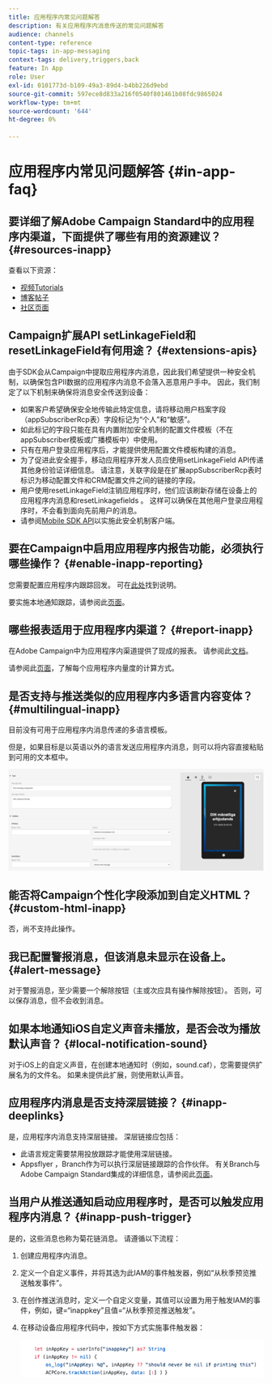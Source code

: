 ```yaml
---
title: 应用程序内常见问题解答
description: 有关应用程序内消息传送的常见问题解答
audience: channels
content-type: reference
topic-tags: in-app-messaging
context-tags: delivery,triggers,back
feature: In App
role: User
exl-id: 0101773d-b109-49a3-89d4-b4bb226d9ebd
source-git-commit: 597ece8d833a216f0540f801461b08fdc9865024
workflow-type: tm+mt
source-wordcount: '644'
ht-degree: 0%

---
```


# 应用程序内常见问题解答 {#in-app-faq}

## 要详细了解Adobe Campaign Standard中的应用程序内渠道，下面提供了哪些有用的资源建议？ {#resources-inapp}

查看以下资源：

* [视频Tutorials](https://experienceleague.adobe.com/docs/campaign-standard-learn/tutorials/communication-channels/mobile/in-app/in-app-message-overview.html)
* [博客帖子](https://theblog.adobe.com/get-more-out-of-the-new-in-app-message-channel-from-adobe-campaign/)
* [社区页面](https://experienceleaguecommunities.adobe.com/t5/adobe-campaign-standard/ct-p/adobe-campaign-standard-community)

## Campaign扩展API setLinkageField和resetLinkageField有何用途？ {#extensions-apis}

由于SDK会从Campaign中提取应用程序内消息，因此我们希望提供一种安全机制，以确保包含PII数据的应用程序内消息不会落入恶意用户手中。 因此，我们制定了以下机制来确保将消息安全传送到设备：

* 如果客户希望确保安全地传输此特定信息，请将移动用户档案字段（appSubscriberRcp表）字段标记为“个人”和“敏感”。
* 如此标记的字段只能在具有内置附加安全机制的配置文件模板（不在appSubscriber模板或广播模板中）中使用。
* 只有在用户登录应用程序后，才能提供使用配置文件模板构建的消息。
* 为了促进此安全握手，移动应用程序开发人员应使用setLinkageField API传递其他身份验证详细信息。 请注意，关联字段是在扩展appSubscriberRcp表时标识为移动配置文件和CRM配置文件之间的链接的字段。
* 用户使用resetLinkageField注销应用程序时，他们应该刷新存储在设备上的应用程序内消息和resetLinkagefields 。 这样可以确保在其他用户登录应用程序时，不会看到面向先前用户的消息。
* 请参阅[Mobile SDK API](https://developer.adobe.com/client-sdks/documentation/adobe-campaign-standard/api-reference/)以实施此安全机制客户端。

## 要在Campaign中启用应用程序内报告功能，必须执行哪些操作？ {#enable-inapp-reporting}

您需要配置应用程序内跟踪回发。 可在[此处](../../administration/using/configuring-rules-launch.md#inapp-tracking-postback)找到说明。

要实施本地通知跟踪，请参阅此[页面](../../administration/using/local-tracking.md)。

## 哪些报表适用于应用程序内渠道？ {#report-inapp}

在Adobe Campaign中为应用程序内渠道提供了现成的报表。 请参阅此[文档](../../reporting/using/in-app-report.md)。

请参阅此[页面](../../reporting/using/indicator-calculation.md#in-app-delivery)，了解每个应用程序内量度的计算方式。

## 是否支持与推送类似的应用程序内多语言内容变体？ {#multilingual-inapp}

目前没有可用于应用程序内消息传递的多语言模板。

但是，如果目标是以英语以外的语言发送应用程序内消息，则可以将内容直接粘贴到可用的文本框中。

![](assets/faq_inapp.png)

## 能否将Campaign个性化字段添加到自定义HTML？ {#custom-html-inapp}

否，尚不支持此操作。

## 我已配置警报消息，但该消息未显示在设备上。 {#alert-message}

对于警报消息，至少需要一个解除按钮（主或次应具有操作解除按钮）。 否则，可以保存消息，但不会收到消息。

## 如果本地通知iOS自定义声音未播放，是否会改为播放默认声音？ {#local-notification-sound}

对于iOS上的自定义声音，在创建本地通知时（例如，sound.caf），您需要提供扩展名为的文件名。 如果未提供此扩展，则使用默认声音。

## 应用程序内消息是否支持深层链接？ {#inapp-deeplinks}

是，应用程序内消息支持深层链接。 深层链接应包括：

* 此语言规定需要禁用投放跟踪才能使用深层链接。
* Appsflyer ，Branch作为可以执行深层链接跟踪的合作伙伴。 有关Branch与Adobe Campaign Standard集成的详细信息，请参阅此[页面](https://help.branch.io/using-branch/docs/adobe-campaign-standard-1)。

## 当用户从推送通知启动应用程序时，是否可以触发应用程序内消息？ {#inapp-push-trigger}

是的，这些消息也称为菊花链消息。 请遵循以下流程：

1. 创建应用程序内消息。

1. 定义一个自定义事件，并将其选为此IAM的事件触发器，例如“从秋季预览推送触发事件”。

1. 在创作推送消息时，定义一个自定义变量，其值可以设置为用于触发IAM的事件，例如，键=“inappkey”且值=“从秋季预览推送触发”。

1. 在移动设备应用程序代码中，按如下方式实施事件触发器：

   ![](assets/faq_inapp_2.png)
